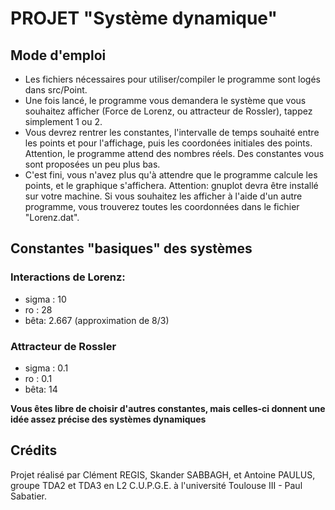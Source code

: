 # PROJET "Système dynamique"
## Mode d'emploi
 - Les fichiers nécessaires pour utiliser/compiler le programme sont logés dans src/Point. 
 - Une fois lancé, le programme vous demandera le système que vous souhaitez afficher (Force de Lorenz, ou attracteur de Rossler), tappez simplement 1 ou 2.
 - Vous devrez rentrer les constantes, l'intervalle de temps souhaité entre les points et pour l'affichage, puis les coordonées initiales des points. Attention, le programme attend des nombres réels. Des constantes vous sont proposées un peu plus bas.
 - C'est fini, vous n'avez plus qu'à attendre que le programme calcule les points, et le graphique s'affichera. Attention: gnuplot devra être installé sur votre machine. Si vous souhaitez les afficher à l'aide d'un autre programme, vous trouverez toutes les coordonnées dans le fichier "Lorenz.dat". 

## Constantes "basiques" des systèmes 
### Interactions de Lorenz: 
- sigma : 10
- ro : 28
- bêta: 2.667 (approximation de 8/3)
### Attracteur de Rossler
- sigma : 0.1
- ro : 0.1
- bêta: 14

**Vous êtes libre de choisir d'autres constantes, mais celles-ci donnent une idée assez précise des systèmes dynamiques**

## Crédits
Projet réalisé par Clément REGIS, Skander SABBAGH, et Antoine PAULUS, groupe TDA2 et TDA3 en L2 C.U.P.G.E. à l'université Toulouse III - Paul Sabatier.
